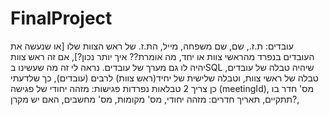 # FinalProject
עובדים: ת.ז., שם, שם משפחה, מייל, הת.ז. של ראש הצוות שלו  [או שנעשה את העובדים בנפרד מהראשי צוות או יחד, מה אומרת?? איך יותר נכון?], אם זה ראש צוות יהיה לו גם מערך של עובדים.
נראה לי זה מה שעשינו בSQL שיהיה טבלה של עובדים, טבלה של ראשי צוות, וטבלה שלישית של יחיד(ראש צוות) לרבים (עובדים), כך שלדעתי כן צריך 2 טבלאות נפרדות
פגישות: מזהה יחודי של פגישה (meetingId), מס' חדר בו תתקיים, תאריך
חדרים: מזהה יחודי, מס' מקומות, מס' מחשבים, האם יש מקרן?,
